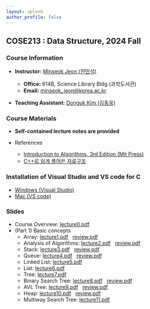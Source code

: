 ```yaml
---
layout: splash 
author_profile: false 
---
```

<!--img src="images/me.png" alt="me" width="160" style="right-margin: 10rem; float: left"/-->
## COSE213 : Data Structure, 2024 Fall

### Course Information

+ **Instructor:** [Minseok Jeon (전민석)](https://minseokjgit.github.io/)
  + **Office:** 614B, Science Library Bldg (과학도서관)
  + **Email:** [minseok_jeon@korea.ac.kr](mailto:minseok_jeon@korea.ac.kr)

+ **Teaching Assistant:** [Donguk Kim (김동욱)](https://prl.korea.ac.kr/members/donguk-kim/)

### Course Materials

+ **Self-contained lecture notes are provided**

+ References
  + [Introduction to Algorithms, 3rd Edition (Mit Press)](https://www.amazon.com/Introduction-Algorithms-3rd-MIT-Press/dp/0262033844)
  + [C++로 쉽게 풀어쓴 자료구조](https://product.kyobobook.co.kr/detail/S000001076271)


### Installation of Visual Studio and VS code for C

+ [Windows (Visual Studio)](slides/VisualStudio2022InstallGuide.pdf)
+ [Mac (VS code)](slides/VScodeInstallGuide.pdf)

### Slides

+ Course Overview: [lecture0.pdf](slides/lecture0.pdf)
+ (Part 1) Basic concepts
  - Array: [lecture1.pdf](slides/lecture1.pdf)  &nbsp; [review.pdf](slides/lecture1_review.pdf)
  - Analysis of Algorithms: [lecture2.pdf](slides/lecture2.pdf) &nbsp; [review.pdf](slides/lecture2_review.pdf)
  - Stack: [lecture3.pdf](slides/lecture3.pdf) &nbsp; [review.pdf](slides/lecture3_review.pdf)
  - Queue: [lecture4.pdf](slides/lecture4.pdf) &nbsp; [review.pdf](slides/lecture4_review.pdf)
  - Linked List: [lecture5.pdf](slides/lecture5.pdf)
  - List: [lecture6.pdf](slides/lecture6.pdf)
  - Tree: [lecture7.pdf](slides/lecture7.pdf)
  - Binary Search Tree: [lecture8.pdf](slides/lecture8.pdf) &nbsp; [review.pdf](slides/lecture8_review.pdf)
  - AVL Tree: [lecture9.pdf](slides/lecture9.pdf) &nbsp; [review.pdf](slides/lecture9_review.pdf)
  - Heap: [lecture10.pdf](slides/lecture10.pdf) &nbsp; [review.pdf](slides/lecture10_review.pdf)
  - Multiway Search Tree: [lecture11.pdf](slides/lecture11.pdf) 

